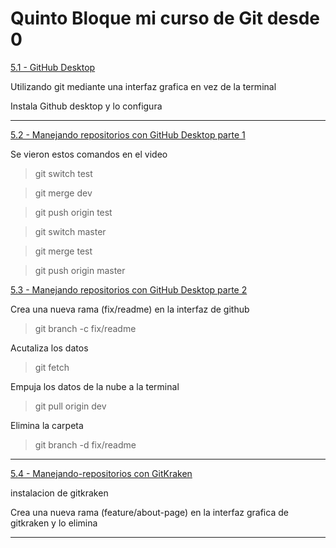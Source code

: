 # Quinto Bloque mi curso de Git desde 0

[5.1 - GitHub Desktop](https://app.ed.team/cursos/git/05/01)

Utilizando git mediante una interfaz grafica en vez de la terminal

Instala Github desktop y lo configura

---
[5.2 - Manejando repositorios con GitHub Desktop parte 1](https://app.ed.team/cursos/git/05/02)

Se vieron estos comandos en el video 
>git switch test

>git merge dev

>git push origin test

>git switch master

>git merge test

>git push origin master

[5.3 - Manejando repositorios con GitHub Desktop parte 2](https://app.ed.team/cursos/git/05/03)

Crea una nueva rama (fix/readme) en la interfaz de github
>git branch -c fix/readme

Acutaliza los datos
>git fetch

Empuja los datos de la nube a la terminal
>git pull origin dev

Elimina la carpeta
>git branch -d fix/readme

---
[5.4 - Manejando-repositorios con GitKraken](https://app.ed.team/cursos/git/05/04)

instalacion de gitkraken 

Crea una nueva rama (feature/about-page) en la interfaz grafica de gitkraken y lo elimina

---